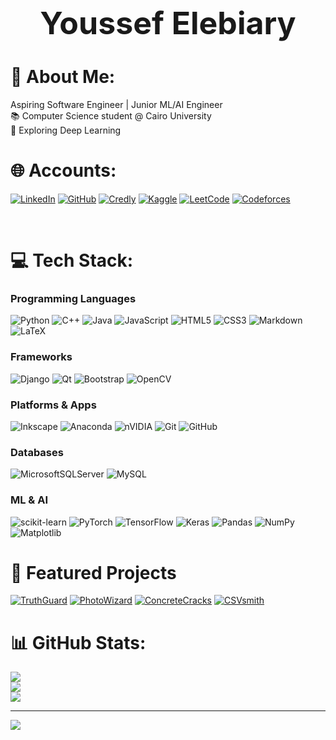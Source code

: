<style>
    .icons {
        align-items: center;
        display: inline;
    }
</style>

<h1 style="font-size: 50px; font-weight: bolder; margin-top: 0; text-align: center;">Youssef Elebiary</h1>

# 💫 About Me:
Aspiring Software Engineer | Junior ML/AI Engineer  
📚 Computer Science student @ Cairo University  
🔭 Exploring Deep Learning

# 🌐 Accounts:
<div class="icons">

[![LinkedIn](https://img.shields.io/badge/LinkedIn-%230077B5.svg?style=for-the-badge&logo=linkedin&logoColor=white)](https://linkedin.com/in/YoussefElebiary)
[![GitHub](https://img.shields.io/badge/github-%23121011.svg?style=for-the-badge&logo=github&logoColor=white)](https://github.com/YoussefElebiary/)
[![Credly](https://img.shields.io/badge/credly-%23FF6B00.svg?style=for-the-badge&logo=credly&logoColor=white)](https://www.credly.com/users/youssef-elebiary)
[![Kaggle](https://img.shields.io/badge/kaggle-%2320BEFF.svg?style=for-the-badge&logo=kaggle&logoColor=white)](https://www.kaggle.com/youssefelebiary)
[![LeetCode](https://img.shields.io/badge/leetcode-%23FFA116.svg?style=for-the-badge&logo=leetcode&logoColor=black)](https://leetcode.com/u/Youssef_Elebiary/)
[![Codeforces](https://img.shields.io/badge/codeforces-%231F8ACB.svg?style=for-the-badge&logo=codeforces&logoColor=white)](https://codeforces.com/profile/Youssef_Elebiary)

</div>
<br>

# 💻 Tech Stack:
### Programming Languages
![Python](https://img.shields.io/badge/python-3670A0?style=for-the-badge&logo=python&logoColor=ffdd54) ![C++](https://img.shields.io/badge/c++-%2300599C.svg?style=for-the-badge&logo=c%2B%2B&logoColor=white) ![Java](https://img.shields.io/badge/java-%23ED8B00.svg?style=for-the-badge&logo=openjdk&logoColor=white) ![JavaScript](https://img.shields.io/badge/javascript-%23323330.svg?style=for-the-badge&logo=javascript&logoColor=%23F7DF1E) ![HTML5](https://img.shields.io/badge/html5-%23E34F26.svg?style=for-the-badge&logo=html5&logoColor=white) ![CSS3](https://img.shields.io/badge/css3-%231572B6.svg?style=for-the-badge&logo=css3&logoColor=white) ![Markdown](https://img.shields.io/badge/markdown-%23000000.svg?style=for-the-badge&logo=markdown&logoColor=white) ![LaTeX](https://img.shields.io/badge/latex-%23008080.svg?style=for-the-badge&logo=latex&logoColor=white)

### Frameworks
![Django](https://img.shields.io/badge/django-%23092E20.svg?style=for-the-badge&logo=django&logoColor=white) ![Qt](https://img.shields.io/badge/Qt-%23217346.svg?style=for-the-badge&logo=Qt&logoColor=white) ![Bootstrap](https://img.shields.io/badge/bootstrap-%238511FA.svg?style=for-the-badge&logo=bootstrap&logoColor=white) ![OpenCV](https://img.shields.io/badge/opencv-%23white.svg?style=for-the-badge&logo=opencv&logoColor=white)

### Platforms & Apps
![Inkscape](https://img.shields.io/badge/Inkscape-e0e0e0?style=for-the-badge&logo=inkscape&logoColor=080A13) ![Anaconda](https://img.shields.io/badge/Anaconda-%2344A833.svg?style=for-the-badge&logo=anaconda&logoColor=white) ![nVIDIA](https://img.shields.io/badge/cuda-000000.svg?style=for-the-badge&logo=nVIDIA&logoColor=green) ![Git](https://img.shields.io/badge/git-%23F05033.svg?style=for-the-badge&logo=git&logoColor=white) ![GitHub](https://img.shields.io/badge/github-%23121011.svg?style=for-the-badge&logo=github&logoColor=white) 

### Databases
![MicrosoftSQLServer](https://img.shields.io/badge/Microsoft%20SQL%20Server-CC2927?style=for-the-badge&logo=microsoft%20sql%20server&logoColor=white) ![MySQL](https://img.shields.io/badge/mysql-4479A1.svg?style=for-the-badge&logo=mysql&logoColor=white)

### ML & AI
![scikit-learn](https://img.shields.io/badge/scikit--learn-%23F7931E.svg?style=for-the-badge&logo=scikit-learn&logoColor=white) ![PyTorch](https://img.shields.io/badge/PyTorch-%23EE4C2C.svg?style=for-the-badge&logo=PyTorch&logoColor=white) ![TensorFlow](https://img.shields.io/badge/TensorFlow-%23FF6F00.svg?style=for-the-badge&logo=TensorFlow&logoColor=white) ![Keras](https://img.shields.io/badge/Keras-%23D00000.svg?style=for-the-badge&logo=Keras&logoColor=white) ![Pandas](https://img.shields.io/badge/pandas-%23150458.svg?style=for-the-badge&logo=pandas&logoColor=white) ![NumPy](https://img.shields.io/badge/numpy-%23013243.svg?style=for-the-badge&logo=numpy&logoColor=white) ![Matplotlib](https://img.shields.io/badge/Matplotlib-%23ffffff.svg?style=for-the-badge&logo=Matplotlib&logoColor=black)
<br>

# 🚀 Featured Projects
[![TruthGuard](https://github-readme-stats.vercel.app/api/pin/?username=YoussefElebiary&repo=TruthGuard&theme=dark)](https://github.com/YoussefElebiary/TruthGuard) [![PhotoWizard](https://github-readme-stats.vercel.app/api/pin/?username=YoussefElebiary&repo=PhotoWizard&theme=dark)](https://github.com/YoussefElebiary/PhotoWizard)
[![ConcreteCracks](https://github-readme-stats.vercel.app/api/pin/?username=YoussefElebiary&repo=ConcreteCracks&theme=dark)](https://github.com/YoussefElebiary/ConcreteCracks) [![CSVsmith](https://github-readme-stats.vercel.app/api/pin/?username=YoussefElebiary&repo=CSVsmith&theme=dark)](https://github.com/YoussefElebiary/CSVsmith)
<br>

# 📊 GitHub Stats:
![](https://github-readme-stats.vercel.app/api?username=YoussefElebiary&theme=dark&hide_border=false&include_all_commits=true&count_private=true)<br/>
![](https://nirzak-streak-stats.vercel.app/?user=YoussefElebiary&theme=dark&hide_border=false)<br/>
![](https://github-readme-stats.vercel.app/api/top-langs/?username=YoussefElebiary&theme=dark&hide_border=false&include_all_commits=true&count_private=true&layout=compact)

---
[![](https://visitcount.itsvg.in/api?id=YoussefElebiary&icon=0&color=0)](https://visitcount.itsvg.in)